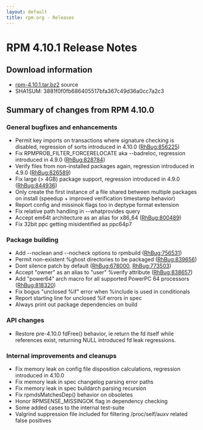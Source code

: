 ```yaml
---
layout: default
title: rpm.org - Releases
---
```


# RPM 4.10.1 Release Notes



## Download information
 * [rpm-4.10.1.tar.bz2](https://ftp.osuosl.org/pub/rpm/releases/rpm-4.10.x/rpm-4.10.1.tar.bz2) source
 * SHA1SUM: 3881f0f0fb686405517bfa367c49d36a0cc7a2c3

## Summary of changes from RPM 4.10.0

### General bugfixes and enhancements
 * Permit key imports on transactions where signature checking is
   disabled, regression of sorts introduced in 4.10.0 ([RhBug:856225](https://bugzilla.redhat.com/show_bug.cgi?id=856225))
 * Fix RPMPROB_FILTER_FORCERELOCATE aka --badreloc, regression introduced
   in 4.9.0 ([RhBug:828784](https://bugzilla.redhat.com/show_bug.cgi?id=828784))
 * Verify files from non-installed packages again, regression introduced
   in 4.9.0 ([RhBug:826589](https://bugzilla.redhat.com/show_bug.cgi?id=826589))
 * Fix large (> 4GB) package support, regression introduced in 4.9.0
   ([RhBug:844936](https://bugzilla.redhat.com/show_bug.cgi?id=844936))
 * Only create the first instance of a file shared between multiple
   packages on install (speedup + improved verification timestamp
   behavior)
 * Report config and missinok flags too in deptype format extension
 * Fix relative path handling in --whatprovides query
 * Accept em64t architecture as an alias for x86_64 ([RhBug:800489](https://bugzilla.redhat.com/show_bug.cgi?id=800489))
 * Fix 32bit ppc getting misidentified as ppc64p7

### Package building
 * Add --noclean and --nocheck options to rpmbuild ([RhBug:756531](https://bugzilla.redhat.com/show_bug.cgi?id=756531))
 * Permit non-existent %ghost directories to be packaged ([RhBug:839656](https://bugzilla.redhat.com/show_bug.cgi?id=839656))
 * Dont silence patch by default ([RhBug:678000](https://bugzilla.redhat.com/show_bug.cgi?id=678000), [RhBug:773503](https://bugzilla.redhat.com/show_bug.cgi?id=773503))
 * Accept "owner" as an alias to "user" %verify attribute ([RhBug:838657](https://bugzilla.redhat.com/show_bug.cgi?id=838657))
 * Add "power64" arch macro for all supported PowerPC 64 processors
   ([RhBug:818320](https://bugzilla.redhat.com/show_bug.cgi?id=818320))
 * Fix bogus "unclosed %if" error when %include is used in conditionals
 * Report starting line for unclosed %if errors in spec
 * Always print out package dependencies on build

### API changes
 * Restore pre-4.10.0 fdFree() behavior, ie return the fd itself
   while references exist, returning NULL introduced fd leak regressions.

### Internal improvements and cleanups
 * Fix memory leak on config file disposition calculations, regression
   introduced in 4.10.0
 * Fix memory leak in spec changelog parsing error paths
 * Fix memory leak in spec buildarch parsing recursion
 * Fix rpmdsMatchesDep() behavior on obsoletes
 * Honor RPMSENSE_MISSINGOK flag in dependency checking
 * Some added cases to the internal test-suite
 * Valgrind suppression file included for filtering /proc/self/auxv
   related false positives
